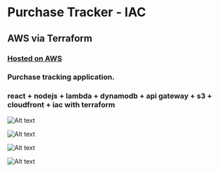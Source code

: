 # Purchase Tracker - IAC

## AWS via Terraform

### [Hosted on AWS](https://d2lq101g4g5eoi.cloudfront.net)

### Purchase tracking application.

### react + nodejs + lambda + dynamodb + api gateway + s3 + cloudfront + iac with terraform

![Alt text](https://raw.githubusercontent.com/brandonvio/purchase-tracker-ioc/master/desktop-screenshots/PurchaseTracker04.png "Workstation screenshot...")

![Alt text](https://raw.githubusercontent.com/brandonvio/purchase-tracker-ioc/master/desktop-screenshots/PurchaseTracker03.png "Workstation screenshot...")

![Alt text](https://raw.githubusercontent.com/brandonvio/purchase-tracker-ioc/master/desktop-screenshots/PurchaseTracker05.png "Workstation screenshot...")

![Alt text](https://raw.githubusercontent.com/brandonvio/purchase-tracker-ioc/master/desktop-screenshots/PurchaseTracker02.png "Workstation screenshot...")
